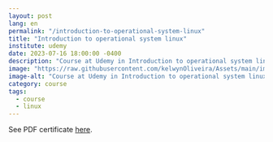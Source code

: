 ```yaml
---
layout: post
lang: en
permalink: "/introduction-to-operational-system-linux"
title: "Introduction to operational system linux"
institute: udemy
date: 2023-07-16 18:00:00 -0400
description: "Course at Udemy in Introduction to operational system linux."
image: "https://raw.githubusercontent.com/kelwynOliveira/Assets/main/img/certificates/intensive-courses/udemy/introduction-to-operational-system-linux.jpg"
image-alt: "Course at Udemy in Introduction to operational system linux certificate."
category: course
tags:
  - course
  - linux
---
```


See PDF certificate <a href="https://docs.google.com/viewer?url=https://raw.githubusercontent.com/kelwynOliveira/Assets/main/PDF/certificates/intensive-courses/{{page.institute}}{{page.permalink}}.pdf" target="_blank">here</a>.
